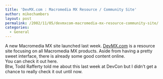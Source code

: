 ```yaml
---
title: 'DevMX.com : Macromedia MX Resource / Community Site'
author: mikechambers
layout: post
permalink: /2002/11/05/devmxcom-macromedia-mx-resource-community-site/
categories:
  - General
---
```



A new Macromedia MX site launched last week. [DevMX.com][1] is a resource site focusing on all Macromedia MX products. Aside from having a pretty sweet interface, there is already some good content online.  
You can check it out here.  
Btw, Todd Rafferty told me about this last week at DevCon but I didn&#8217;t get a chance to really check it out until now.

 [1]: http://www.devmx.com/